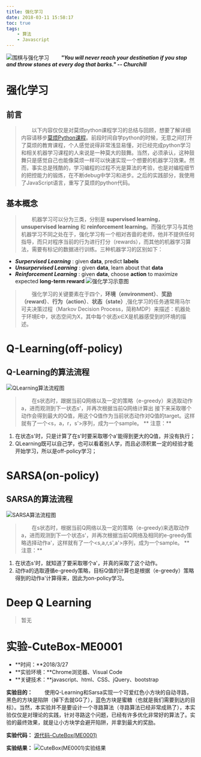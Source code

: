 ```yaml
---
title: 强化学习
date: 2018-03-11 15:58:17
toc: true
tags:
    - 算法
    - Javascript
---
```

![围棋与强化学习][1]
***&emsp;&emsp;"You will never reach your destination if you stop and throw stones at every dog that barks." -- Churchill***
# 强化学习 #
## 前言 ##
> &emsp;&emsp;以下内容仅仅是对莫烦python课程学习的总结与回顾，想要了解详细内容请移步[莫烦Python课程][2]。前段时间自学python的时候，无意之间打开了莫烦的教育课程，个人感觉说得非常浅显易懂，对已经完成python学习和相关机器学习课程的人来说是一种莫大的鼓舞。当然，必须承认，这种鼓舞只是感觉自己也能像莫烦一样可以快速实现一个想要的机器学习效果。然而，事实总是残酷的，学习编程的过程不光是算法的考验，也是对编程细节的把控能力的锻炼，在不断debug中学习和进步。之后的实践部分，我使用了JavaScript语言，重写了莫烦的python代码。

## 基本概念 ##
> &emsp;&emsp;机器学习可以分为三类，分别是 **supervised learning**，**unsupervised learning** 和 **reinforcement learning**。而强化学习与其他机器学习不同之处在于，强化学习有一个相对吝啬的老师，他并不提供任何指导，而只对程序当前的行为进行打分（rewards），而其他的机器学习算法，需要有标记的数据进行训练。三种机器学习的区别如下：
- ***Surpervised Learning*** : given **data**, predict **labels**
- ***Unsurpervised Learning*** : given **data**, learn about that **data**
- ***Reinforcement Learning*** : given **data**, choose **action** to maximize expected **long-term reward**
![强化学习示意图][3]
> &emsp;&emsp;强化学习的关键要素在于四个，**环境（environment）**、**奖励（reward）**、**行为（action）**、**状态（state）**,强化学习的任务通常用马尔可夫决策过程（Markov Decision Process，简称MDP）来描述：机器处于环境E中，状态空间为X，其中每个状态x∈X是机器感受到的环境的描述。

<!-- more -->

# Q-Learning(off-policy) #
## Q-Learning的算法流程 ##
![QLearning算法流程图][4]
> &emsp;&emsp;在s状态时，跟据当前Q网络以及一定的策略（e-greedy）来选取动作a，进而观测到下一状态s'，并再次根据当前Q网络计算出 接下来采取哪个动作会得到最大的Q值，用这个Q值作为当前状态动作对Q值的target。这样就有了一个<s，a，r，s'>序列，成为一个sample。
** 注意：**
1. 在状态s'时，只是计算了在s'时要采取哪个a'能得到更大的Q值，并没有执行；
2. QLearning既可以自己学，也可以看着别人学，而且必须积累一定的经验才能开始学习，所以是off-policy学习；

# SARSA(on-policy) #
## SARSA的算法流程 ##
![SARSA算法流程图][5]
> &emsp;&emsp;在s状态时，根据当前Q网络以及一定的策略（e-greedy)来选取动作a，进而观测到下一个状态s'，并再次根据当前Q网络及相同的e-greedy策略选择动作a'，这样就有了一个<s,a,r,s',a'>序列，成为一个sample。
** 注意：**
1. 在状态s'时，就知道了要采取哪个a'，并真的采取了这个动作。
2. 动作a的选取遵循e-greedy策略，目标Q值的计算也是根据（e-greedy）策略得到的动作a'计算得来，因此为on-policy学习。

# Deep Q Learning #
> 暂无

# 实验-CuteBox-ME0001 #

- **时间：**2018/3/27
- **实验环境：**Chrome浏览器、Visual Code
- **关键技术：**javascript、html、CSS、jQuery、bootstrap

**实验目的：**
&emsp;&emsp;使用Q-Learning和Sarsa实现一个可爱红色小方块的自动寻路，黑色的方块是陷阱（掉下去就GG了），蓝色方块是蜜糖（也就是我们需要到达的目标）。当然，本实验并不是要设计一个寻路算法（寻路算法已经非常成熟了），本实验仅仅是对理论的实践，针对寻路这个问题，已经有许多优化非常好的算法了。实验的最终效果，就是让小方块学会避开陷阱，并拿到最大的奖励。

**实验代码：**
[源代码-CuteBox(ME0001)][6]

**实验结果：**
![CuteBox(ME0001)实验结果][7]

  [1]: /assets/blogImg/blog-RL-background.jpg
  [2]: https://morvanzhou.github.io/
  [3]: /assets/blogImg/blog-RL-intro.jpg
  [4]: /assets/blogImg/blog-RL-QLearning.png
  [5]: /assets/blogImg/blog-RL-SARSA.png
  [6]: https://github.com/SynchronizedThread/dsyJsLab
  [7]: /assets/blogImg/blog-RL-labEffect.JPG

